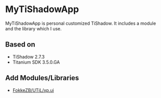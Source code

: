 MyTiShadowApp
==============

MyTiShadowApp is personal customized TiShadow. It includes a module and the library which I use.

Based on
--------

* TiShadow 2.7.3
* Titanium SDK 3.5.0.GA

Add Modules/Libraries
---------------------

* [FokkeZB/UTiL/xp.ui](https://github.com/FokkeZB/UTiL/tree/master/xp.ui)
